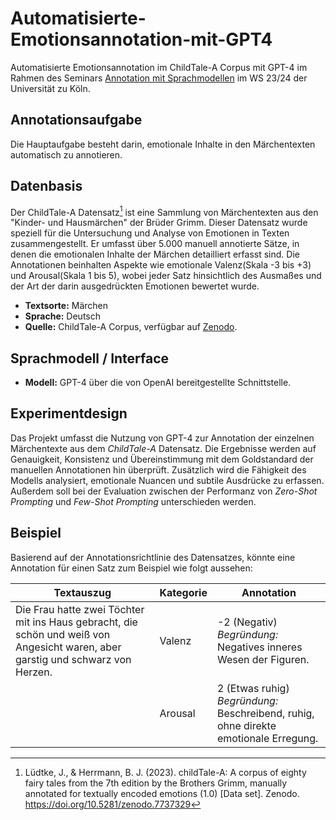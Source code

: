 # Automatisierte-Emotionsannotation-mit-GPT4
Automatisierte Emotionsannotation im ChildTale-A Corpus mit GPT-4 im Rahmen des Seminars [Annotation mit Sprachmodellen]( https://lehre.idh.uni-koeln.de/lehrveranstaltungen/wintersemester-2023-2024/sprachmodelle-1/) im WS 23/24 der Universität zu Köln.


## Annotationsaufgabe
Die Hauptaufgabe besteht darin, emotionale Inhalte in den Märchentexten automatisch zu annotieren.

## Datenbasis
Der ChildTale-A Datensatz[^1] ist eine Sammlung von Märchentexten aus den "Kinder- und Hausmärchen" der Brüder Grimm. Dieser Datensatz wurde speziell für die Untersuchung und Analyse von Emotionen in Texten zusammengestellt. 
Er umfasst über 5.000 manuell annotierte Sätze, in denen die emotionalen Inhalte der Märchen detailliert erfasst sind. Die Annotationen beinhalten Aspekte wie emotionale Valenz(Skala -3 bis +3) und Arousal(Skala 1 bis 5), wobei jeder Satz hinsichtlich des Ausmaßes und der Art der darin ausgedrückten Emotionen bewertet wurde.

- **Textsorte:** Märchen
- **Sprache:** Deutsch
- **Quelle:** ChildTale-A Corpus, verfügbar auf [Zenodo](https://zenodo.org/records/7737329).

[^1]: Lüdtke, J., & Herrmann, B. J. (2023). childTale-A: A corpus of eighty fairy tales from the 7th edition by the Brothers Grimm, manually annotated for textually encoded emotions (1.0) [Data set]. Zenodo. https://doi.org/10.5281/zenodo.7737329


## Sprachmodell / Interface
- **Modell:** GPT-4 über die von OpenAI bereitgestellte Schnittstelle.

## Experimentdesign
Das Projekt umfasst die Nutzung von GPT-4 zur Annotation der einzelnen Märchentexte aus dem *ChildTale-A* Datensatz. 
Die Ergebnisse werden auf Genauigkeit, Konsistenz und Übereinstimmung mit dem Goldstandard der manuellen Annotationen hin überprüft. Zusätzlich wird die Fähigkeit des Modells analysiert, emotionale Nuancen und subtile Ausdrücke zu erfassen. Außerdem soll bei der Evaluation zwischen der Performanz von *Zero-Shot Prompting* und *Few-Shot Prompting* unterschieden werden.

## Beispiel
Basierend auf der Annotationsrichtlinie des Datensatzes, könnte eine Annotation für einen Satz zum Beispiel wie folgt aussehen:

| **Textauszug** | **Kategorie** | **Annotation** |
| --- | --- | --- |
| Die Frau hatte zwei Töchter mit ins Haus gebracht, die schön und weiß von Angesicht waren, aber garstig und schwarz von Herzen. | Valenz | -2 (Negativ) <br> *Begründung:* Negatives inneres Wesen der Figuren. |
|  | Arousal | 2 (Etwas ruhig) <br> *Begründung:* Beschreibend, ruhig, ohne direkte emotionale Erregung. |





